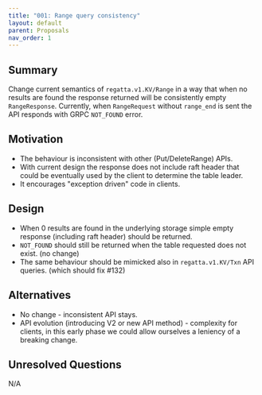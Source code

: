 ```yaml
---
title: "001: Range query consistency"
layout: default
parent: Proposals
nav_order: 1
---
```


## Summary

Change current semantics of `regatta.v1.KV/Range` in a way that when no results are found the response returned will be consistently empty `RangeResponse`.
Currently, when `RangeRequest` without `range_end` is sent the API responds with GRPC `NOT_FOUND` error.

## Motivation

* The behaviour is inconsistent with other (Put/DeleteRange) APIs. 
* With current design the response does not include raft header that could be eventually used by the client to determine the table leader.
* It encourages "exception driven" code in clients.

## Design

* When 0 results are found in the underlying storage simple empty response (including raft header) should be returned.
* `NOT_FOUND` should still be returned when the table requested does not exist. (no change)
* The same behaviour should be mimicked also in `regatta.v1.KV/Txn` API queries. (which should fix #132)

## Alternatives

* No change - inconsistent API stays.
* API evolution (introducing V2 or new API method) - complexity for clients, in this early phase we could allow ourselves a leniency of a breaking change.

## Unresolved Questions

N/A
